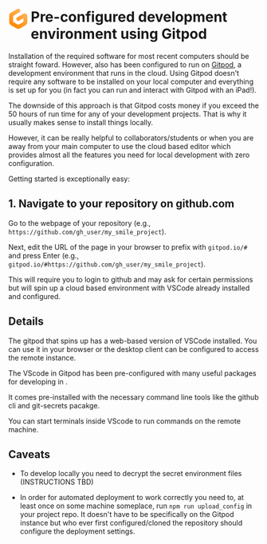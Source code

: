 # <img src="images/gitpodlogo.png" width="40" align='left' style="padding-right: 5px;"> Pre-configured development environment using Gitpod

Installation of the required software for most recent computers should be straight foward.  However, <SmileText /> also has been configured to run on [Gitpod](https://gitpod.io), a development environment that runs in the cloud.  Using Gitpod doesn't require any software to be installed on your local computer and everything is set up for you (in fact you can run and interact with Gitpod with an iPad!).

The downside of this approach is that Gitpod costs money if you exceed the 50 hours of run time for any of your development projects.  That is why it usually makes sense to install things locally.

However, it can be really helpful to collaborators/students or when you are away from your main computer to use the cloud based editor which provides almost all the features you need for local development with zero configuration.

Getting started is exceptionally easy: 


## 1. Navigate to your <SmileText /> repository on github.com

Go to the webpage of your repository (e.g., `https://github.com/gh_user/my_smile_project`).  

Next, edit the URL of the page in your browser to prefix with `gitpod.io/#` and press Enter (e.g., `gitpod.io/#https://github.com/gh_user/my_smile_project`).  

This will require you to login to github and may ask for certain permissions but will spin up a cloud based environment with VSCode already installed and configured.

## Details

The gitpod that spins up has a web-based version of VSCode installed.  You can use it in your browser or the desktop client can be configured to access the remote instance. 

The VScode in Gitpod has been pre-configured with many useful packages for developing in <SmileText />.

It comes pre-installed with the necessary command line tools like the github cli and git-secrets pacakge.

You can start terminals inside VScode to run commands on the remote machine.

## Caveats

- To develop locally you need to decrypt the secret environment files (INSTRUCTIONS TBD)

- In order for automated deployment to work correctly you need to, at least once on some machine someplace, run `npm run upload_config` in your project repo.  It doesn't have to be specifically on the Gitpod instance but who ever first configured/cloned the repository should configure the deployment settings.
